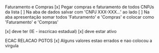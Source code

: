 Faturamento e Compras
 [x] Pegar compras e faturamento de todos CNPJs da lista
 [ ] Na aba de dados salvar com 'CNPJ XXX-XXX...' ao lado
 [ ] Na aba apresentação somar todos 'Faturamento' e 'Compras' e colocar como 'Faturamento' e 'Compras'

 [x] deve ter (IE - inscricao estadual)
 [x] deve estar ativo


 ECAC RELACAO PGTOS
 [x] Alguns valores estao errados e nao colocou a virgula